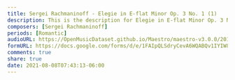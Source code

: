 ```yaml
---
title: Sergei Rachmaninoff - Elegie in E-flat Minor Op. 3 No. 1 (1)
description: This is the description for Elegie in E-flat Minor Op. 3 No. 1 by Sergei Rachmaninoff
composers: [Sergei Rachmaninoff]
periods: [Romantic]
audioURL: https://OpenMusicDataset.github.io/Maestro/maestro-v3.0.0/2013/ORIG-MIDI_01_7_6_13_Group__MID--AUDIO_01_R1_2013_wav--3.midi
formURL: https://docs.google.com/forms/d/e/1FAIpQLSdryCevA6WQABQv1IYIW8u79cMePSNXo7OwmdAAvOkKOoBFoQ/viewform
comments: true
share: true
date: 2021-08-08T07:43:13-06:00
---
```

